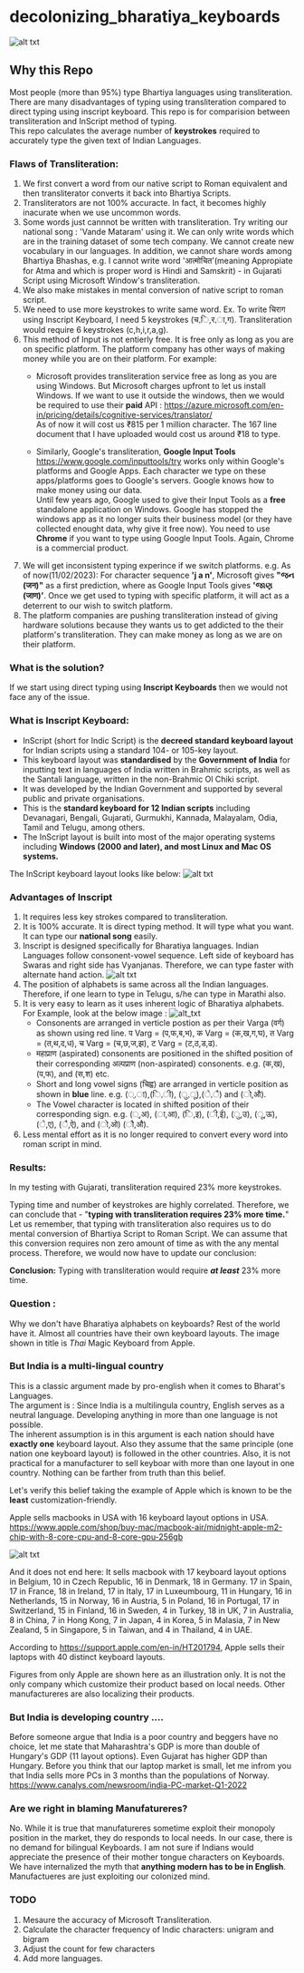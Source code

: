 # decolonizing_bharatiya_keyboards

![alt txt](https://user-images.githubusercontent.com/8291370/217518824-b3f736da-99c2-4276-b263-7973f51fe4ee.jpg)

## Why this Repo
Most people (more than 95%) type Bhartiya languages using transliteration. There are many disadvantages of typing using transliteration compared to direct typing using inscript keyboard. This repo is for comparision between transliteration and InScript method of typing.  
This repo calculates the average number of __keystrokes__ required to accurately type the given text of Indian Languages.     

### Flaws of Transliteration: 
1. We first convert a word from our native script to Roman equivalent and then transliterator converts it back into Bhartiya Scripts.
2. Transliterators are not 100% accuracte. In fact, it becomes highly inacurate when we use uncommon words.
3. Some words just cannnot be written with transliteration. Try writing our national song : 'Vande Mataram' using it. We can only write words which are in the training dataset of some tech company. We cannot create new vocabulary in our languages. In addition, we cannot share words among Bhartiya Bhashas, e.g. I cannot write word 'आत्मोचित'(meaning Appropiate for Atma and which is proper word is Hindi and Samskrit) - in Gujarati Script using Microsoft Window's transliteration.    
4. We also make mistakes in mental conversion of native script to roman script. 
5. We need to use more keystrokes to write same word. Ex. To write चिराग using Inscript Keyboard, I need 5 keystrokes (च,ि,र,ा,ग). Transliteration would require   6 keystrokes (c,h,i,r,a,g). 
6. This method of Input is not entierly free. It is free only as long as you are on specific platform. The platform company has other ways of making money while you are on their platform. For example:   
    * Microsoft provides transliteration service free as long as you are using Windows. But Microsoft charges upfront to let us install Windows. If we want to use it outside the windows, then we would be required to use their __paid__ API : https://azure.microsoft.com/en-in/pricing/details/cognitive-services/translator/  
      As of now it will cost us ₹815 per 1 million character. The 167 line document that I have uploaded would cost us around ₹18 to type.    
   
    * Similarly, Google's transliteration, __Google Input Tools__ https://www.google.com/inputtools/try works only within Google's platforms and Google Apps. Each character we type on these apps/platforms goes to Google's servers. Google knows how to make money using our data.  
        Until few years ago, Google used to give their Input Tools as a __free__ standalone application on Windows. Google has stopped the windows app as it no longer suits their business model (or they have collected enought data, why give it free now). You need to use __Chrome__ if you want to type using Google Input Tools. Again, Chrome is a commercial product.    
7. We will get inconsistent typing experince if we switch platforms. e.g. As of now(11/02/2023): For character sequence  __'j a n'__, Microsoft gives __"જન (जन)"__ as a first prediction, where as Google Input Tools gives __'જાણ (जाण)'__. Once we get used to typing with specific platform, it will act as a deterrent to our wish to switch platform.
8. The platform companies are pushing transliteration instead of giving hardware solutions because they wants us to get addicted to the their platform's transliteration. They can make money as long as we are on their platform.     

### What is the solution?
If we start using direct typing using __Inscript Keyboards__ then we would not face any of the issue.

### What is Inscript Keyboard:
* InScript (short for Indic Script) is the __decreed standard keyboard layout__ for Indian scripts using a standard 104- or 105-key layout.   
* This keyboard layout was __standardised__ by the __Government of India__ for inputting text in languages of India written in Brahmic scripts, as well as the Santali language, written in the non-Brahmic Ol Chiki script.  
* It was developed by the Indian Government and supported by several public and private organisations. 
* This is the __standard keyboard for 12 Indian scripts__ including Devanagari, Bengali, Gujarati, Gurmukhi, Kannada, Malayalam, Odia, Tamil and Telugu, among others. 
* The InScript layout is built into most of the major operating systems including __Windows (2000 and later), and most Linux and Mac OS systems.__

The InScript keyboard layout looks like below:
![alt txt](resources/images/inscript_layout.png)

### Advantages of Inscript
1. It requires less key strokes compared to transliteration.
2. It is 100% accurate. It is direct typing method. It will type what you want. It can type our __national song__ easily.
3. Inscript is designed specifically for Bharatiya languages. Indian Languages follow consonent-vowel sequence. Left side of keyboard has Swaras and right side has Vyanjanas. Therefore, we can type faster with alternate hand action.
   ![alt txt](resources/images/Inscript_hindi_keyboard_finger_placement.png)
4. The position of alphabets is same across all the Indian languages. Therefore,  if one learn to type in Telugu, s/he can type in Marathi also.
5. It is very easy to learn as it uses inherent logic of Bharatiya alphabets.  
      For Example, look at the below image :
      ![alt_txt](resources/images/inscript_layout_consonent_positions.png)
      * Consonents are arranged in verticle postion as per their Varga (वर्ग) as shown using red line. प Varg = (प,फ,ब,भ), क Varg = (क,ख,ग,घ), त Varg = (त,थ,द,ध), च Varg = (च,छ,ज,झ), ट Varg = (ट,ठ,ड,ढ).
      * महाप्राण (aspirated) consonents are positioned in the shifted position of their corresponding अल्पप्राण (non-aspirated) consonents. e.g. (क,ख), (प,फ), and  (स,श) etc.       
      * Short and long vowel signs (चिह्व) are arranged in verticle position as shown in __blue__ line.  e.g. (्,ा),(ि,ी), (ु,ू),(े,ै) and (ो,औ).
      * The Vowel character is located in shifted position of their corresponding sign. e.g. (्,अ), (ा,आ), (ि,इ), (ी,ई), (ु,उ), (ू,ऊ), (े,ए), (ै,ऐ), and (ो,ओ)  (ौ,औ).
6. Less mental effort as it is no longer required to convert every word into roman script in mind.


### Results:
In my testing with Gujarati, transliteration required 23% more keystrokes.  

Typing time and number of keystrokes are highly correlated. Therefore, we can conclude that -  "__typing with transliteration requires 23% more time.__"  
Let us remember, that typing with transliteration also requires us to do mental conversion of Bhartiya Script to Roman Script. We can assume that this conversion requires non zero amount of time as with the any mental process. Therefore, we would now have to update our conclusion:  

   __Conclusion:__ Typing with transliteration would require ___at least___ 23% more time.





### Question : 
Why we don't have Bharatiya alphabets on keyboards? 
Rest of the world have it. Almost all countries have their own keyboard layouts. The image shown in title is _Thai_ Magic Keyboard from Apple.


### But India is a multi-lingual country  
This is a classic argument made by pro-english when it comes to Bharat's Languages.  
The argument is : Since India is a multilingula country, English serves as a neutral language. Developing anything in more than one language is not possible.  
The inherent assumption is in this argument is each nation should have __exactly one__ keyboard layout. Also they assume that the same principle (one nation one keyboard layout) is followed in the other countries.  Also, it is not practical for a manufacturer to sell keyboar with more than one layout in one country. Nothing can be farther from truth than this belief.  

Let's verify this belief taking the example of Apple which is known to be the __least__ customization-friendly.

Apple sells macbooks in USA with 16 keyboard layout options in USA. https://www.apple.com/shop/buy-mac/macbook-air/midnight-apple-m2-chip-with-8-core-cpu-and-8-core-gpu-256gb  

![alt txt](resources/images/apple_keyboard_options_USA.jpg)  


And it does not end here:
It sells macbook with 17 keyboard layout options in Belgium, 10 in Czech Republic, 16 in Denmark, 18 in Germany. 17 in Spain, 17 in France, 18 in Ireland, 17 in Italy, 17 in Luxeumbourg, 11 in Hungary, 16 in Netherlands, 15 in Norway, 16 in Austria, 5 in Poland, 16 in Portugal, 17 in Switzerland, 15 in Finland, 16 in Sweden, 4 in Turkey, 18 in UK,  7 in Australia, 8 in China, 7 in Hong Kong, 7 in Japan, 4 in Korea, 5 in Malasia, 7 in New Zealand, 5 in Singapore, 5 in Taiwan, and  4 in Thailand, 4 in UAE.  

According to https://support.apple.com/en-in/HT201794, Apple sells their laptops with 40 distinct keyboard layouts.   

Figures from only Apple are shown here as an illustration only. It is not the only company which customize their product based on local needs. Other manufactureres are also localizing their products. 

### But India is developing country ....
Before someone argue that India is a poor country and beggers have no choice, let me state that Maharashtra's GDP is more than double of Hungary's GDP (11 layout options). Even Gujarat has higher GDP than Hungary. Before you think that our laptop market is small, let me infrom you that India sells more PCs in 3 months than the populations of Norway. https://www.canalys.com/newsroom/india-PC-market-Q1-2022  

### Are we right in blaming Manufatureres?
No. While it is true that manufatureres sometime exploit their monopoly position in the market, they do responds to local needs. In our case, there is no demand for bilingual Keyboards. I am not sure if Indians would appreciate the presence of their mother tongue characters on Keyboards.  We have internalized the myth that __anything modern has to be in English__. Manufactueres are just exploiting our colonized mind.


### TODO 
1. Mesaure the accuracy of Microsoft Transliteration.
2. Calculate the character frequency of Indic characters: unigram and bigram
3. Adjust the count for few characters
4. Add more languages.

